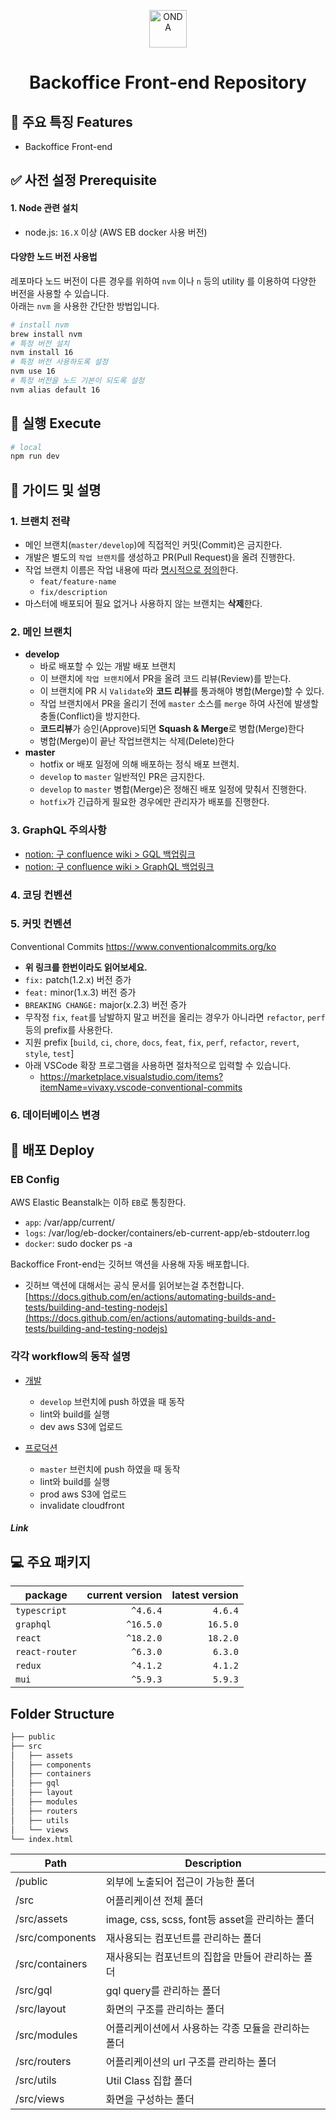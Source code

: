 <p align="center">
  <a href="https://github.com/tportio/gql">
    <img alt="ONDA" src="https://avatars.githubusercontent.com/u/20039087?s=200&v=4" width="60" />
  </a>
</p>
<h1 align="center">
  Backoffice Front-end Repository
</h1>

## 🧐 주요 특징 Features

- Backoffice Front-end

## ✅ 사전 설정 Prerequisite

#### 1. Node 관련 설치

- node.js: `16.X` 이상 (AWS EB docker 사용 버전)

#### 다양한 노드 버전 사용법

레포마다 노드 버전이 다른 경우를 위하여 `nvm` 이나 `n` 등의 utility 를 이용하여 다양한 버전을 사용할 수 있습니다. <br>
아래는 `nvm` 을 사용한 간단한 방법입니다.

```bash
# install nvm
brew install nvm
# 특정 버전 설치
nvm install 16
# 특정 버전 사용하도록 설정
nvm use 16
# 특정 버전을 노드 기본이 되도록 설정
nvm alias default 16
```

## 🏃 실행 Execute

```bash
# local
npm run dev
```

## 📗 가이드 및 설명

### 1. 브랜치 전략

- 메인 브랜치(`master/develop`)에 직접적인 커밋(Commit)은 금지한다.
- 개발은 별도의 `작업 브랜치`를 생성하고 PR(Pull Request)을 올려 진행한다.
- 작업 브랜치 이름은 작업 내용에 따라 [명시적으로 정의](https://docs.microsoft.com/ko-kr/azure/devops/repos/git/git-branching-guidance?view=azure-devops#name-your-feature-branches-by-convention)한다.
  - `feat/feature-name`
  - `fix/description`
- 마스터에 배포되어 필요 없거나 사용하지 않는 브랜치는 **삭제**한다.

### 2. 메인 브랜치

- **develop**
  - 바로 배포할 수 있는 개발 배포 브랜치
  - 이 브랜치에 `작업 브랜치`에서 PR을 올려 코드 리뷰(Review)를 받는다.
  - 이 브랜치에 PR 시 `Validate`와 **코드 리뷰**를 통과해야 병합(Merge)할 수 있다.
  - 작업 브랜치에서 PR을 올리기 전에 `master` 소스를 `merge` 하여 사전에 발생할 충돌(Conflict)을 방지한다.
  - **코드리뷰**가 승인(Approve)되면 **Squash & Merge**로 병합(Merge)한다
  - 병합(Merge)이 끝난 작업브랜치는 삭제(Delete)한다
- **master**
  - hotfix or 배포 일정에 의해 배포하는 정식 배포 브랜치.
  - `develop` to `master` 일반적인 PR은 금지한다.
  - `develop` to `master` 병합(Merge)은 정해진 배포 일정에 맞춰서 진행한다.
  - `hotfix`가 긴급하게 필요한 경우에만 관리자가 배포를 진행한다.

### 3. GraphQL 주의사항

- [notion: 구 confluence wiki > GQL 백업링크](https://www.notion.so/onda/GQL-bb74bb4dc90b4d7baf6ad339f32c2e4f)
- [notion: 구 confluence wiki > GraphQL 백업링크](https://www.notion.so/onda/GraphQL-dae7804855ac45b8bc2410a4f3e5aa6f)

### 4. 코딩 컨벤션

### 5. 커밋 컨벤션

Conventional Commits <https://www.conventionalcommits.org/ko>

- **위 링크를 한번이라도 읽어보세요.**
- `fix:` patch(1.2.x) 버전 증가
- `feat:` minor(1.x.3) 버전 증가
- `BREAKING CHANGE:` major(x.2.3) 버전 증가
- 무작정 `fix`, `feat`를 남발하지 말고 버전을 올리는 경우가 아니라면 `refactor`, `perf` 등의 prefix를 사용한다.
- 지원 prefix [`build`, `ci`, `chore`, `docs`, `feat`, `fix`, `perf`, `refactor`, `revert`, `style`, `test`]
- 아래 VSCode 확장 프로그램을 사용하면 절차적으로 입력할 수 있습니다.
  - <https://marketplace.visualstudio.com/items?itemName=vivaxy.vscode-conventional-commits>

### 6. 데이터베이스 변경

## 🚀 배포 Deploy

### EB Config

AWS Elastic Beanstalk는 이하 `EB`로 통칭한다.

- `app`: /var/app/current/
- `logs`: /var/log/eb-docker/containers/eb-current-app/eb-stdouterr.log
- `docker`: sudo docker ps -a

Backoffice Front-end는 깃허브 액션을 사용해 자동 배포합니다.

- 깃허브 액션에 대해서는 공식 문서를 읽어보는걸 추천합니다. [https://docs.github.com/en/actions/automating-builds-and-tests/building-and-testing-nodejs](https://docs.github.com/en/actions/automating-builds-and-tests/building-and-testing-nodejs)

### 각각 workflow의 동작 설명

- [개발](https://github.com/tportio/onda-admin-web/actions/workflows/deploy-dev.yml)

  - `develop` 브런치에 push 하였을 때 동작
  - lint와 build를 실행
  - dev aws S3에 업로드

- [프로덕션]()
  - `master` 브런치에 push 하였을 때 동작
  - lint와 build를 실행
  - prod aws S3에 업로드
  - invalidate cloudfront

##### Link

## 💻 주요 패키지

| package        | current version | latest version |
| -------------- | --------------: | -------------: |
| `typescript`   |        `^4.6.4` |        `4.6.4` |
| `graphql`      |       `^16.5.0` |       `16.5.0` |
| `react`        |       `^18.2.0` |       `18.2.0` |
| `react-router` |        `^6.3.0` |        `6.3.0` |
| `redux`        |        `^4.1.2` |        `4.1.2` |
| `mui`          |        `^5.9.3` |        `5.9.3` |

## Folder Structure

```bash
├── public
├── src
│   ├── assets
│   ├── components
│   ├── containers
│   ├── gql
│   ├── layout
│   ├── modules
│   ├── routers
│   ├── utils
│   └── views
└── index.html
```

| Path            | Description                                         |
| --------------- | --------------------------------------------------- |
| /public         | 외부에 노출되어 접근이 가능한 폴더                  |
| /src            | 어플리케이션 전체 폴더                              |
| /src/assets     | image, css, scss, font등 asset을 관리하는 폴더      |
| /src/components | 재사용되는 컴포넌트를 관리하는 폴더                 |
| /src/containers | 재사용되는 컴포넌트의 집합을 만들어 관리하는 폴더   |
| /src/gql        | gql query를 관리하는 폴더                           |
| /src/layout     | 화면의 구조를 관리하는 폴더                         |
| /src/modules    | 어플리케이션에서 사용하는 각종 모듈을 관리하는 폴더 |
| /src/routers    | 어플리케이션의 url 구조를 관리하는 폴더             |
| /src/utils      | Util Class 집합 폴더                                |
| /src/views      | 화면을 구성하는 폴더                                |
